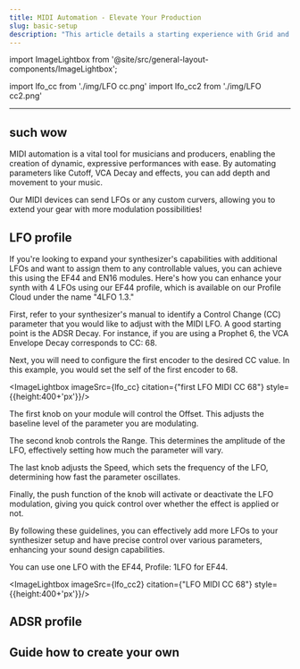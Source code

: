 ```yaml
---
title: MIDI Automation - Elevate Your Production
slug: basic-setup
description: "This article details a starting experience with Grid and Midi Automations"
---
```


import ImageLightbox from '@site/src/general-layout-components/ImageLightbox';

import lfo_cc from './img/LFO cc.png'
import lfo_cc2 from './img/LFO cc2.png'

---

## such wow

MIDI automation is a vital tool for musicians and producers, enabling the creation of dynamic, expressive performances with ease. By automating parameters like Cutoff, VCA Decay and effects, you can add depth and movement to your music.

Our MIDI devices can send LFOs or any custom curvers, allowing you to extend your gear with more modulation possibilities!

## LFO profile

If you're looking to expand your synthesizer's capabilities with additional LFOs and want to assign them to any controllable values, you can achieve this using the EF44 and EN16 modules. Here's how you can enhance your synth with 4 LFOs using our EF44 profile, which is available on our Profile Cloud under the name "4LFO 1.3."

First, refer to your synthesizer's manual to identify a Control Change (CC) parameter that you would like to adjust with the MIDI LFO. A good starting point is the ADSR Decay. For instance, if you are using a Prophet 6, the VCA Envelope Decay corresponds to CC: 68.

Next, you will need to configure the first encoder to the desired CC value. In this example, you would set the self of the first encoder to 68.

<ImageLightbox imageSrc={lfo_cc} citation={"first LFO MIDI CC 68"} style={{height:400+'px'}}/>

The first knob on your module will control the Offset. This adjusts the baseline level of the parameter you are modulating.

The second knob controls the Range. This determines the amplitude of the LFO, effectively setting how much the parameter will vary.

The last knob adjusts the Speed, which sets the frequency of the LFO, determining how fast the parameter oscillates.

Finally, the push function of the knob will activate or deactivate the LFO modulation, giving you quick control over whether the effect is applied or not.

By following these guidelines, you can effectively add more LFOs to your synthesizer setup and have precise control over various parameters, enhancing your sound design capabilities.

You can use one LFO with the EF44, Profile: 1LFO for EF44.

<ImageLightbox imageSrc={lfo_cc2} citation={"LFO MIDI CC 68"} style={{height:400+'px'}}/>

## ADSR profile

## Guide how to create your own
